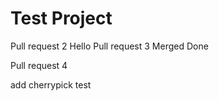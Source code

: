 # Test Project

Pull request 2
Hello
Pull request 3
Merged Done

Pull request 4

add cherrypick test